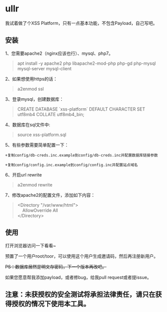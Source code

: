 # ullr

我试着做了个XSS Platform，只有一点基本功能，不包含Payload，自己写吧。

## 安装

1、您需要apache2（nginx应该也行）、mysql、php7。

>apt install -y apache2 php libapache2-mod-php php-gd php-mysql mysql-server mysql-client

2、如果想使用https的话：

>a2enmod ssl

3、登录mysql，创建数据库：

>CREATE DATABASE \`xss-platform\` DEFAULT CHARACTER SET utf8mb4 COLLATE utf8mb4_bin;

4、数据库在sql文件中:

>source xss-platform.sql

5、有些参数需要简单配置一下：

    +复制config/db-creds.inc.example到config/db-creds.inc并配置数据库链接参数
    
    +复制config/config.inc.example到config/config.inc并配置站点域名
    
6、开启url rewrite

>a2enmod rewrite

7、修改apache2的配置文件，添加如下内容：

>&lt;Directory &quot;/var/www/html&quot;&gt;<br/>
>&nbsp;&nbsp;&nbsp;&nbsp;AllowOverride All<br/>
>&lt;/Directory&gt;

## 使用

打开浏览器访问一下看看~

预置了一个用户root/toor，可以使用这个用户生成邀请码，然后再注册新用户。

~~PS：数据库居然是明文存密码，下一个版本再改吧。~~

如果您愿意帮我添加payload，或者修bug，给我pull request或者提issue。

## 注意：未获授权的安全测试将承担法律责任，请只在获得授权的情况下使用本工具。
